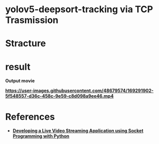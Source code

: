 # yolov5-deepsort-tracking via TCP Trasmission


# Stracture

# result
<b>Output movie<b>
  
https://user-images.githubusercontent.com/48679574/169291902-5f548557-d36c-458c-9e59-c8d098a9ee46.mp4

# References
- [Developing a Live Video Streaming Application using Socket Programming with Python](https://medium.com/nerd-for-tech/developing-a-live-video-streaming-application-using-socket-programming-with-python-6bc24e522f19)
